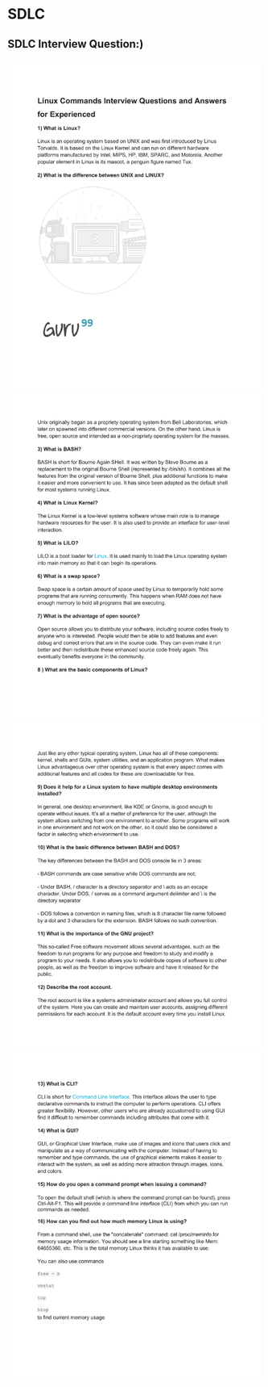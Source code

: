 # SDLC

## SDLC Interview Question:)

<img src="https://github.com/rajeevranjancom/Linux_commands/blob/main/Linux%20Interview1/Linux%20Interview-01.jpg" style="max-width: 100%;" alt="Welcome images" />

<img src="https://github.com/rajeevranjancom/Linux_commands/blob/main/Linux%20Interview1/Linux%20Interview-02.jpg" style="max-width: 100%;" alt="Welcome images" />

<img src="https://github.com/rajeevranjancom/Linux_commands/blob/main/Linux%20Interview1/Linux%20Interview-03.jpg" style="max-width: 100%;" alt="Welcome images" />

<img src="https://github.com/rajeevranjancom/Linux_commands/blob/main/Linux%20Interview1/Linux%20Interview-04.jpg" style="max-width: 100%;" alt="Welcome images" />
